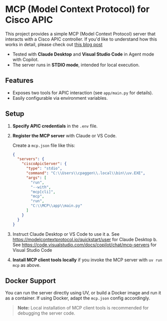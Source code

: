 # MCP (Model Context Protocol) for Cisco APIC

This project provides a simple MCP (Model Context Protocol) server that interacts with a Cisco APIC controller.
If you'd like to understand how this works in detail, please check out [this blog post](https://medium.com/@cpaggen/putting-ai-to-work-with-your-cisco-application-centric-infrastructure-fabric-a-mcp-server-for-aci-838e6fe62022)

- Tested with **Claude Desktop** and **Visual Studio Code** in Agent mode with Copilot.
- The server runs in **STDIO mode**, intended for local execution.

## Features

- Exposes two tools for APIC interaction (see `app/main.py` for details).
- Easily configurable via environment variables.

## Setup

1. **Specify APIC credentials** in the `.env` file.
2. **Register the MCP server** with Claude or VS Code.

   Create a `mcp.json` file like this:

   ```json
   {
     "servers": {
       "ciscoApicServer": {
         "type": "stdio",
         "command": "C:\\Users\\cpaggen\\.local\\bin\\uv.EXE",
         "args": [
           "run",
           "--with",
           "mcp[cli]",
           "mcp",
           "run",
           "C:\\MCP\\app\\main.py"
         ]
       }
     }
   }
   ```

3. Instruct Claude Desktop or VS Code to use it
    a. See https://modelcontextprotocol.io/quickstart/user for Claude Desktop
    b. See https://code.visualstudio.com/docs/copilot/chat/mcp-servers for Visual Studio Code

4. **Install MCP client tools locally** if you invoke the MCP server with `uv run mcp` as above.

## Docker Support

You can run the server directly using UV, or build a Docker image and run it as a container. If using Docker, adapt the `mcp.json` config accordingly.

> **Note:** Local installation of MCP client tools is recommended for debugging the server code.